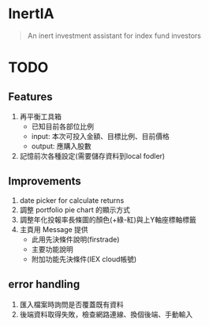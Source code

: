 # InertIA
> An inert investment assistant for index fund investors


# TODO
## Features
1. 再平衡工具箱
    - 已知目前各部位比例
    - input: 本次可投入金額、目標比例、目前價格
    - output: 應購入股數
1. 記憶前次各種設定(需要儲存資料到local fodler)

## Improvements
1. date picker for calculate returns
1. 調整 portfolio pie chart 的顯示方式
1. 調整年化投報率長條圖的顏色(+綠-紅)與上Y軸座標軸標籤
1. 主頁用 Message 提供
    - 此用先決條件說明(firstrade)
    - 主要功能說明
    - 附加功能先決條件(IEX cloud帳號)

## error handling
1. 匯入檔案時詢問是否覆蓋既有資料
1. 後端資料取得失敗，檢查網路連線、換個後端、手動輸入



